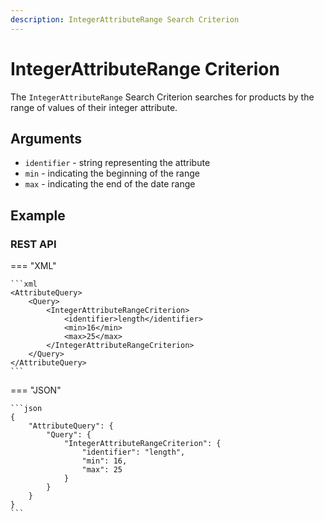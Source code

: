 ```yaml
---
description: IntegerAttributeRange Search Criterion
---
```


# IntegerAttributeRange Criterion

The `IntegerAttributeRange` Search Criterion searches for products by the range of values of their integer attribute.

## Arguments

- `identifier` - string representing the attribute
- `min` - indicating the beginning of the range
- `max` - indicating the end of the date range

## Example

### REST API

=== "XML"

    ```xml
    <AttributeQuery>
        <Query>
            <IntegerAttributeRangeCriterion>
                <identifier>length</identifier>
                <min>16</min>
                <max>25</max>
            </IntegerAttributeRangeCriterion>
        </Query>
    </AttributeQuery>
    ```

=== "JSON"

    ```json
    {
        "AttributeQuery": {
            "Query": {
                "IntegerAttributeRangeCriterion": {
                    "identifier": "length",
                    "min": 16,
                    "max": 25
                }
            }
        }
    }
    ```